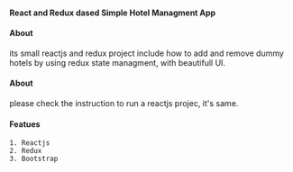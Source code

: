 
#### React and Redux dased Simple Hotel Managment App 
#### About
its small reactjs and redux project include how to add and remove dummy hotels by using redux state managment, with beautifull UI.
#### About
please check the instruction to run a reactjs projec, it's same.
#### Featues
```
1. Reactjs
2. Redux
3. Bootstrap
```
